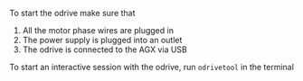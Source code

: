 To start the odrive make sure that 
1. All the motor phase wires are plugged in
2. The power supply is plugged into an outlet
3. The odrive is connected to the AGX via USB

To start an interactive session with the odrive, run `odrivetool` in the terminal